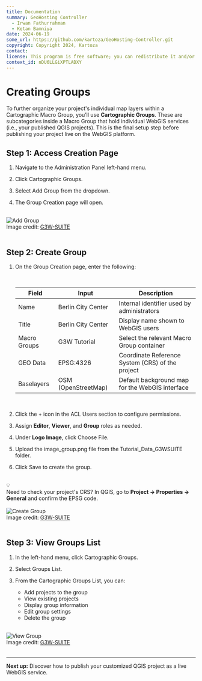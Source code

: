 ```yaml
---
title: Documentation
summary: GeoHosting Controller
  - Irwan Fathurrahman
  - Ketan Bamniya
date: 2024-06-19
some_url: https://github.com/kartoza/GeoHosting-Controller.git
copyright: Copyright 2024, Kartoza
contact:
license: This program is free software; you can redistribute it and/or modify it under the terms of the GNU Affero General Public License as published by the Free Software Foundation; either version 3 of the License, or (at your option) any later version.
context_id: nDU6LLGiXPTLADXY
---
```


# Creating Groups

To further organize your project's individual map layers within a Cartographic Macro Group, you’ll use **Cartographic Groups**. These are subcategories inside a Macro Group that hold individual WebGIS services (i.e., your published QGIS projects). This is the final setup step before publishing your project live on the WebGIS platform.
<br>

## Step 1: Access Creation Page

1. Navigate to the <span class="ui-page-label">Administration Panel</span> left-hand menu.

2. Click <span class="ui-generic-label">Cartographic Groups</span>.

3. Select <span class="ui-generic-label">Add Group</span> from the dropdown.

4. The <span class="ui-page-label">Group Creation</span> page will open.

<br>

<div class="image-with-caption">
  <img src="../../img/g3w-img-36.png" alt="Add Group">
  <div class="caption">
    Image credit: <a href="https://g3wsuite.it/en/g3w-suite-publish-qgis-projects/" target="_blank">G3W-SUITE</a>
  </div>
</div>

<br>

## Step 2: Create Group

1. On the <span class="ui-page-label">Group Creation</span> page, enter the following:

      <br>

      <table class="my-table-style">
        <thead>
          <tr>
            <th>Field</th>
            <th>Input</th>
            <th>Description</th>
          </tr>
        </thead>
        <tbody>
          <tr>
            <td>Name</td>
            <td>Berlin City Center</td>
            <td>Internal identifier used by administrators</td>
          </tr>
          <tr>
            <td>Title</td>
            <td>Berlin City Center</td>
            <td>Display name shown to WebGIS users</td>
          </tr>
          <tr>
            <td>Macro Groups</td>
            <td>G3W Tutorial</td>
            <td>Select the relevant Macro Group container</td>
          </tr>
          <tr>
            <td>GEO Data</td>
            <td>EPSG:4326</td>
            <td>Coordinate Reference System (CRS) of the project</td>
          </tr>
          <tr>
            <td>Baselayers</td>
            <td>OSM (OpenStreetMap)</td>
            <td>Default background map for the WebGIS interface</td>
          </tr>
        </tbody>
      </table>

      <br>

2. Click the <span class="ui-generic-label">+</span> icon in the ACL Users section to configure permissions.

3. Assign **Editor**, **Viewer**, and **Group** roles as needed.

4. Under **Logo Image**, click <span class="ui-generic-label">Choose File</span>.

5. Upload the <span class="ui-filename">image_group.png</span> file from the <span class="ui-filename">Tutorial_Data_G3WSUITE</span> folder.

6. Click <span class="ui-generic-label">Save</span> to create the group.

<br>

<div class="alert alert-hint">
  <div class="alert-icon">💡</div>
  <div class="alert-text">
    Need to check your project's CRS? In QGIS, go to <strong>Project → Properties → General</strong> and confirm the EPSG code.
  </div>
</div>

<br>

<div class="image-with-caption">
  <img src="../../img/g3w-img-37.png" alt="Create Group">
  <div class="caption">
    Image credit: <a href="https://g3wsuite.it/en/g3w-suite-publish-qgis-projects/" target="_blank">G3W-SUITE</a>
  </div>
</div>

<br>

## Step 3: View Groups List

1. In the left-hand menu, click <span class="ui-generic-label">Cartographic Groups</span>.

2. Select <span class="ui-generic-label">Groups List</span>.

3. From the <span class="ui-page-label">Cartographic Groups List</span>, you can:

      - Add projects to the group
      - View existing projects
      - Display group information
      - Edit group settings
      - Delete the group

<br>

<div class="image-with-caption">
  <img src="../../img/g3w-img-38.png" alt="View Group">
  <div class="caption">
    Image credit: <a href="https://g3wsuite.it/en/g3w-suite-publish-qgis-projects/" target="_blank">G3W-SUITE</a>
  </div>
</div>

<br>

---

**Next up:** Discover how to publish your customized QGIS project as a live WebGIS service.

<br>
